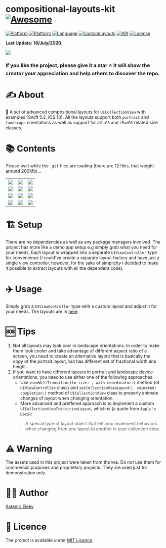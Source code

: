 # compositional-layouts-kit [![Awesome](https://cdn.rawgit.com/sindresorhus/awesome/d7305f38d29fed78fa85652e3a63e154dd8e8829/media/badge.svg)](https://github.com/sindresorhus/awesome)

[![Platform](https://img.shields.io/badge/platform-iOS_13-yellow.svg)]()
[![Platform](https://img.shields.io/badge/platform-iPadOS_13-darkyellow.svg)]()
[![Language](https://img.shields.io/badge/language-Swift_5.2-orange.svg)]()
[![CustomLayouts](https://img.shields.io/badge/custom_layouts-12-orange.svg)]()
[![API](https://img.shields.io/badge/uikit-UICollectionViewCompositionalLayout-red.svg)]()
[![License](https://img.shields.io/badge/license-MIT-blue.svg)]()

**Last Update: 18/July/2020.**

![](cover-composlayouts.png)

### If you like the project, please give it a star ⭐ It will show the creator your appreciation and help others to discover the repo.

# ✍️ About
📏 A set of advanced compositional layouts for `UICollectionView` with examples [Swift 5.2, iOS 13]. All the layouts support both `portrait` and `landscape` orientations as well as support for all `iOS` and `iPadOS` related size classes.

# 📚 Contents
Please wait while the `.gif` files are loading (there are 12 files, that weight around 200Mb)...

|  |  |  |
:-------------------------:|:-------------------------:|:-------------------------:
![](assets/waterfall-iphone.gif) | ![](assets/gallery-iphone.gif) | ![](assets/showcasegallery-iphone.gif)
![](assets/mosaic-iphone.gif) | ![](assets/groupgrid-iphone.gif) | ![](assets/mosaicbigredux-iphone.gif)
![](assets/tilegrid-iphone.gif) | ![](assets/mosaicsmallredux-iphone.gif) | ![](assets/orthogonalmagnet-iphone.gif)
![](assets/banergrid-iphone.gif) | ![](assets/portraitgrid-iphone.gif) | ![](assets/verticallycont-iphone.gif) 
   
# 🏗 Setup
There are no dependencies as well as any package managers involved. The project has more like a demo app setup e.g simply grab what you need for your needs. Each layout is wrapped into a separate `UIViewController` type for convenience (I could've create a separate layout factory and have just a single view controller, however, for the sake of simplicity I decided to make it possible to extract layouts with all the dependent code).

# ✈️ Usage
Simply grab a `UIViewController` type with a custom layout and adjust it for your needs. The layouts are in [here](https://github.com/jVirus/compositional-layouts-kit/tree/master/compositional-layouts-kit/Compositional%20Layouts%20VCs).

# 🆘 Tips
1. Not all layouts may look cool in landscape orientations. In order to make them look cooler and take advantage of different aspect ratio of a screen, you need to create an alternative layout that is basically the copy of the portrait layout, but has different set of fractional width and height.
2. If you want to have different layouts in portrait and landscape device orientations, you need to use either one of the following approaches:
   - Use `viewWillTransition(to size: , with coordinator:)` method (of `UIViewController` class) and `setCollectionViewLayout(, animated: completion:)` method of `UICollectionView` class to properly animate changes of layout when changing orientation.
   - More advanced and preffered approach is to implement a custom `UICollectionViewTransitionLayout`, which is (a quote from `Apple's Docs`):
   > A special type of layout object that lets you implement behaviors when changing from one layout to another in your collection view.
   
# ⚠️ Warning 
The assets used in this project were taken from the `Web`. Do not use them for commercial purposes and proprietary projects. They are used just for demonstration only. 

# 👨‍💻 Author 
[Astemir Eleev](https://github.com/jVirus)

# 🔖 Licence 
The project is available under [MIT Licence](https://github.com/jVirus/compositional-layouts-kit/blob/master/LICENSE)
